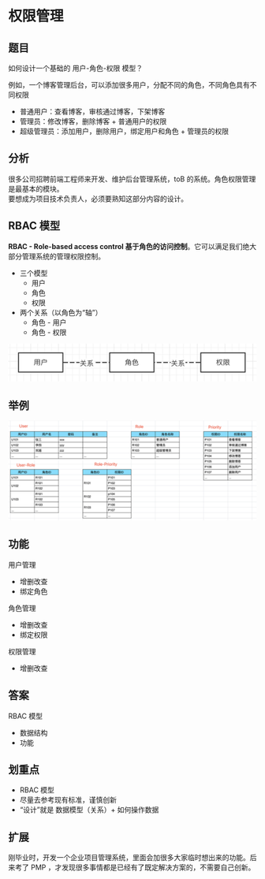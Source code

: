 # 权限管理

## 题目

如何设计一个基础的 用户-角色-权限 模型？

例如，一个博客管理后台，可以添加很多用户，分配不同的角色，不同角色具有不同权限
- 普通用户：查看博客，审核通过博客，下架博客
- 管理员：修改博客，删除博客 + 普通用户的权限
- 超级管理员：添加用户，删除用户，绑定用户和角色 + 管理员的权限

## 分析

很多公司招聘前端工程师来开发、维护后台管理系统，toB 的系统。角色权限管理是最基本的模块。<br>
要想成为项目技术负责人，必须要熟知这部分内容的设计。

## RBAC 模型

**RBAC - Role-based access control 基于角色的访问控制**。它可以满足我们绝大部分管理系统的管理权限控制。

- 三个模型
    - 用户
    - 角色
    - 权限
- 两个关系（以角色为“轴”）
    - 角色 - 用户
    - 角色 - 权限

![](./img/RBAC1.png)

## 举例

![](./img/RBAC2.png)

## 功能

用户管理
- 增删改查
- 绑定角色

角色管理
- 增删改查
- 绑定权限

权限管理
- 增删改查

## 答案

RBAC 模型
- 数据结构
- 功能

## 划重点

- RBAC 模型
- 尽量去参考现有标准，谨慎创新
- “设计”就是 数据模型（关系）+ 如何操作数据

## 扩展

刚毕业时，开发一个企业项目管理系统，里面会加很多大家临时想出来的功能。后来考了 PMP ，才发现很多事情都是已经有了既定解决方案的，不需要自己创新。
